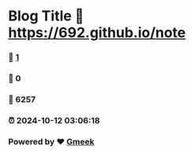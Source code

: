 # Blog Title :link: https://692.github.io/note 
### :page_facing_up: [1](https://692.github.io/note/tag.html) 
### :speech_balloon: 0 
### :hibiscus: 6257 
### :alarm_clock: 2024-10-12 03:06:18 
### Powered by :heart: [Gmeek](https://github.com/Meekdai/Gmeek)
